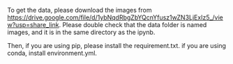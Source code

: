 To get the data, please download the images from https://drive.google.com/file/d/1ybNqdRbgZbYQcnYfusz1wZN3LjExIz5_/view?usp=share_link. Please double check that the data folder is named images, and it is in the same directory as the ipynb. 

Then, if you are using pip, please install the requirement.txt. if you are using conda, install environment.yml.